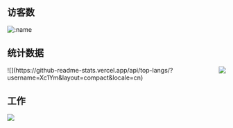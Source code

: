 ## 访客数
![:name](https://count.getloli.com/get/@Xc1Ym??theme=gelbooru-h)

## 统计数据
<img align="right" src="https://github-readme-stats.vercel.app/api?username=Xc1Ym&show_icons=true&hide_title=true" />
![](https://github-readme-stats.vercel.app/api/top-langs/?username=Xc1Ym&layout=compact&locale=cn)

## 工作
![](https://img.shields.io/badge/Cyber%20security-Red%20%26%20Blue%20Team-green)
